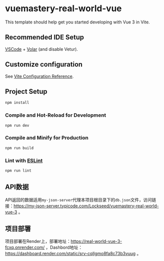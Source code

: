 # vuemastery-real-world-vue

This template should help get you started developing with Vue 3 in Vite.

## Recommended IDE Setup

[VSCode](https://code.visualstudio.com/) + [Volar](https://marketplace.visualstudio.com/items?itemName=Vue.volar) (and disable Vetur).

## Customize configuration

See [Vite Configuration Reference](https://vitejs.dev/config/).

## Project Setup

```sh
npm install
```

### Compile and Hot-Reload for Development

```sh
npm run dev
```

### Compile and Minify for Production

```sh
npm run build
```

### Lint with [ESLint](https://eslint.org/)

```sh
npm run lint
```

## API数据

API返回的数据适用`my-json-server`代理本项目根目录下的`db.json`文件，访问链接：https://my-json-server.typicode.com/Lockseed/vuemastery-real-world-vue-3 。

## 项目部署

项目部署在Render上，部署地址：https://real-world-vue-3-fcxq.onrender.com/ ，Dashbord地址：https://dashboard.render.com/static/srv-cqllgmo8fa8c73b3vuug 。
